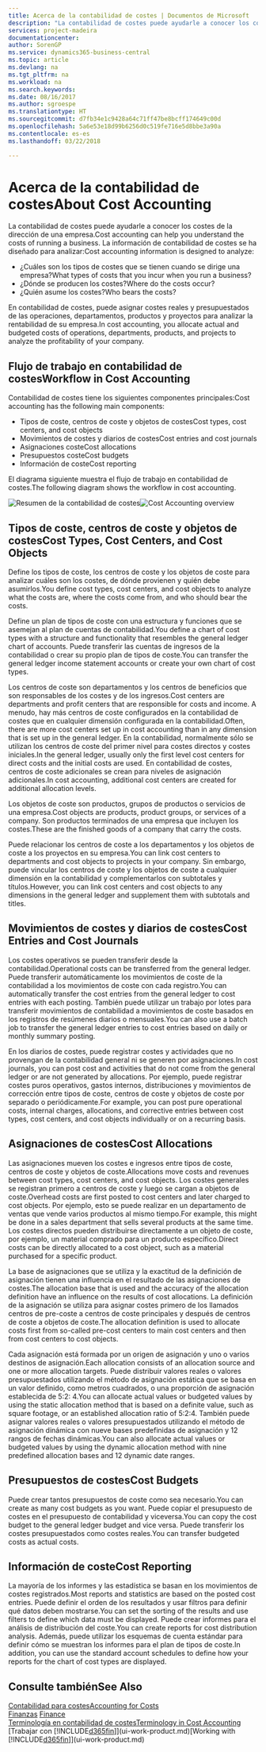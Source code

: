 ```yaml
---
title: Acerca de la contabilidad de costes | Documentos de Microsoft
description: "La contabilidad de costes puede ayudarle a conocer los costes de la dirección de una empresa."
services: project-madeira
documentationcenter: 
author: SorenGP
ms.service: dynamics365-business-central
ms.topic: article
ms.devlang: na
ms.tgt_pltfrm: na
ms.workload: na
ms.search.keywords: 
ms.date: 08/16/2017
ms.author: sgroespe
ms.translationtype: HT
ms.sourcegitcommit: d7fb34e1c9428a64c71ff47be8bcff174649c00d
ms.openlocfilehash: 5a6e53e18d99b6256d0c519fe716e5d8bbe3a90a
ms.contentlocale: es-es
ms.lasthandoff: 03/22/2018

---
```

# <a name="about-cost-accounting"></a><span data-ttu-id="35a6d-103">Acerca de la contabilidad de costes</span><span class="sxs-lookup"><span data-stu-id="35a6d-103">About Cost Accounting</span></span>
<span data-ttu-id="35a6d-104">La contabilidad de costes puede ayudarle a conocer los costes de la dirección de una empresa.</span><span class="sxs-lookup"><span data-stu-id="35a6d-104">Cost accounting can help you understand the costs of running a business.</span></span> <span data-ttu-id="35a6d-105">La información de contabilidad de costes se ha diseñado para analizar:</span><span class="sxs-lookup"><span data-stu-id="35a6d-105">Cost accounting information is designed to analyze:</span></span>  

-   <span data-ttu-id="35a6d-106">¿Cuáles son los tipos de costes que se tienen cuando se dirige una empresa?</span><span class="sxs-lookup"><span data-stu-id="35a6d-106">What types of costs that you incur when you run a business?</span></span>  
-   <span data-ttu-id="35a6d-107">¿Dónde se producen los costes?</span><span class="sxs-lookup"><span data-stu-id="35a6d-107">Where do the costs occur?</span></span>  
-   <span data-ttu-id="35a6d-108">¿Quién asume los costes?</span><span class="sxs-lookup"><span data-stu-id="35a6d-108">Who bears the costs?</span></span>  

<span data-ttu-id="35a6d-109">En contabilidad de costes, puede asignar costes reales y presupuestados de las operaciones, departamentos, productos y proyectos para analizar la rentabilidad de su empresa.</span><span class="sxs-lookup"><span data-stu-id="35a6d-109">In cost accounting, you allocate actual and budgeted costs of operations, departments, products, and projects to analyze the profitability of your company.</span></span>  

## <a name="workflow-in-cost-accounting"></a><span data-ttu-id="35a6d-110">Flujo de trabajo en contabilidad de costes</span><span class="sxs-lookup"><span data-stu-id="35a6d-110">Workflow in Cost Accounting</span></span>  
<span data-ttu-id="35a6d-111">Contabilidad de costes tiene los siguientes componentes principales:</span><span class="sxs-lookup"><span data-stu-id="35a6d-111">Cost accounting has the following main components:</span></span>  

-   <span data-ttu-id="35a6d-112">Tipos de coste, centros de coste y objetos de costes</span><span class="sxs-lookup"><span data-stu-id="35a6d-112">Cost types, cost centers, and cost objects</span></span>  
-   <span data-ttu-id="35a6d-113">Movimientos de costes y diarios de costes</span><span class="sxs-lookup"><span data-stu-id="35a6d-113">Cost entries and cost journals</span></span>  
-   <span data-ttu-id="35a6d-114">Asignaciones coste</span><span class="sxs-lookup"><span data-stu-id="35a6d-114">Cost allocations</span></span>  
-   <span data-ttu-id="35a6d-115">Presupuestos coste</span><span class="sxs-lookup"><span data-stu-id="35a6d-115">Cost budgets</span></span>
-   <span data-ttu-id="35a6d-116">Información de coste</span><span class="sxs-lookup"><span data-stu-id="35a6d-116">Cost reporting</span></span>  

<span data-ttu-id="35a6d-117">El diagrama siguiente muestra el flujo de trabajo en contabilidad de costes.</span><span class="sxs-lookup"><span data-stu-id="35a6d-117">The following diagram shows the workflow in cost accounting.</span></span>  

<span data-ttu-id="35a6d-118">![Resumen de la contabilidad de costes](media/costaccountingoverview.png "ResumenContabilidadCostes")</span><span class="sxs-lookup"><span data-stu-id="35a6d-118">![Cost Accounting overview](media/costaccountingoverview.png "CostAccountingOverview")</span></span>  

## <a name="cost-types-cost-centers-and-cost-objects"></a><span data-ttu-id="35a6d-119">Tipos de coste, centros de coste y objetos de costes</span><span class="sxs-lookup"><span data-stu-id="35a6d-119">Cost Types, Cost Centers, and Cost Objects</span></span>  
<span data-ttu-id="35a6d-120">Define los tipos de coste, los centros de coste y los objetos de coste para analizar cuáles son los costes, de dónde provienen y quién debe asumirlos.</span><span class="sxs-lookup"><span data-stu-id="35a6d-120">You define cost types, cost centers, and cost objects to analyze what the costs are, where the costs come from, and who should bear the costs.</span></span>  

<span data-ttu-id="35a6d-121">Define un plan de tipos de coste con una estructura y funciones que se asemejan al plan de cuentas de contabilidad.</span><span class="sxs-lookup"><span data-stu-id="35a6d-121">You define a chart of cost types with a structure and functionality that resembles the general ledger chart of accounts.</span></span> <span data-ttu-id="35a6d-122">Puede transferir las cuentas de ingresos de la contabilidad o crear su propio plan de tipos de coste.</span><span class="sxs-lookup"><span data-stu-id="35a6d-122">You can transfer the general ledger income statement accounts or create your own chart of cost types.</span></span>  

<span data-ttu-id="35a6d-123">Los centros de coste son departamentos y los centros de beneficios que son responsables de los costes y de los ingresos.</span><span class="sxs-lookup"><span data-stu-id="35a6d-123">Cost centers are departments and profit centers that are responsible for costs and income.</span></span> <span data-ttu-id="35a6d-124">A menudo, hay más centros de coste configurados en la contabilidad de costes que en cualquier dimensión configurada en la contabilidad.</span><span class="sxs-lookup"><span data-stu-id="35a6d-124">Often, there are more cost centers set up in cost accounting than in any dimension that is set up in the general ledger.</span></span> <span data-ttu-id="35a6d-125">En la contabilidad, normalmente sólo se utilizan los centros de coste del primer nivel para costes directos y costes iniciales.</span><span class="sxs-lookup"><span data-stu-id="35a6d-125">In the general ledger, usually only the first level cost centers for direct costs and the initial costs are used.</span></span> <span data-ttu-id="35a6d-126">En contabilidad de costes, centros de coste adicionales se crean para niveles de asignación adicionales.</span><span class="sxs-lookup"><span data-stu-id="35a6d-126">In cost accounting, additional cost centers are created for additional allocation levels.</span></span>  

<span data-ttu-id="35a6d-127">Los objetos de coste son productos, grupos de productos o servicios de una empresa.</span><span class="sxs-lookup"><span data-stu-id="35a6d-127">Cost objects are products, product groups, or services of a company.</span></span> <span data-ttu-id="35a6d-128">Son productos terminados de una empresa que incluyen los costes.</span><span class="sxs-lookup"><span data-stu-id="35a6d-128">These are the finished goods of a company that carry the costs.</span></span>  

<span data-ttu-id="35a6d-129">Puede relacionar los centros de coste a los departamentos y los objetos de coste a los proyectos en su empresa.</span><span class="sxs-lookup"><span data-stu-id="35a6d-129">You can link cost centers to departments and cost objects to projects in your company.</span></span> <span data-ttu-id="35a6d-130">Sin embargo, puede vincular los centros de coste y los objetos de coste a cualquier dimensión en la contabilidad y complementarlos con subtotales y títulos.</span><span class="sxs-lookup"><span data-stu-id="35a6d-130">However, you can link cost centers and cost objects to any dimensions in the general ledger and supplement them with subtotals and titles.</span></span>  

## <a name="cost-entries-and-cost-journals"></a><span data-ttu-id="35a6d-131">Movimientos de costes y diarios de costes</span><span class="sxs-lookup"><span data-stu-id="35a6d-131">Cost Entries and Cost Journals</span></span>  
<span data-ttu-id="35a6d-132">Los costes operativos se pueden transferir desde la contabilidad.</span><span class="sxs-lookup"><span data-stu-id="35a6d-132">Operational costs can be transferred from the general ledger.</span></span> <span data-ttu-id="35a6d-133">Puede transferir automáticamente los movimientos de coste de la contabilidad a los movimientos de coste con cada registro.</span><span class="sxs-lookup"><span data-stu-id="35a6d-133">You can automatically transfer the cost entries from the general ledger to cost entries with each posting.</span></span> <span data-ttu-id="35a6d-134">También puede utilizar un trabajo por lotes para transferir movimientos de contabilidad a movimientos de coste basados en los registros de resúmenes diarios o mensuales.</span><span class="sxs-lookup"><span data-stu-id="35a6d-134">You can also use a batch job to transfer the general ledger entries to cost entries based on daily or monthly summary posting.</span></span>  

<span data-ttu-id="35a6d-135">En los diarios de costes, puede registrar costes y actividades que no provengan de la contabilidad general ni se generen por asignaciones.</span><span class="sxs-lookup"><span data-stu-id="35a6d-135">In cost journals, you can post cost and activities that do not come from the general ledger or are not generated by allocations.</span></span> <span data-ttu-id="35a6d-136">Por ejemplo, puede registrar costes puros operativos, gastos internos, distribuciones y movimientos de corrección entre tipos de coste, centros de coste y objetos de coste por separado o periódicamente.</span><span class="sxs-lookup"><span data-stu-id="35a6d-136">For example, you can post pure operational costs, internal charges, allocations, and corrective entries between cost types, cost centers, and cost objects individually or on a recurring basis.</span></span>  

## <a name="cost-allocations"></a><span data-ttu-id="35a6d-137">Asignaciones de costes</span><span class="sxs-lookup"><span data-stu-id="35a6d-137">Cost Allocations</span></span>  
<span data-ttu-id="35a6d-138">Las asignaciones mueven los costes e ingresos entre tipos de coste, centros de coste y objetos de coste.</span><span class="sxs-lookup"><span data-stu-id="35a6d-138">Allocations move costs and revenues between cost types, cost centers, and cost objects.</span></span> <span data-ttu-id="35a6d-139">Los costes generales se registran primero a centros de coste y luego se cargan a objetos de coste.</span><span class="sxs-lookup"><span data-stu-id="35a6d-139">Overhead costs are first posted to cost centers and later charged to cost objects.</span></span> <span data-ttu-id="35a6d-140">Por ejemplo, esto se puede realizar en un departamento de ventas que vende varios productos al mismo tiempo.</span><span class="sxs-lookup"><span data-stu-id="35a6d-140">For example, this might be done in a sales department that sells several products at the same time.</span></span> <span data-ttu-id="35a6d-141">Los costes directos pueden distribuirse directamente a un objeto de coste, por ejemplo, un material comprado para un producto específico.</span><span class="sxs-lookup"><span data-stu-id="35a6d-141">Direct costs can be directly allocated to a cost object, such as a material purchased for a specific product.</span></span>  

<span data-ttu-id="35a6d-142">La base de asignaciones que se utiliza y la exactitud de la definición de asignación tienen una influencia en el resultado de las asignaciones de costes.</span><span class="sxs-lookup"><span data-stu-id="35a6d-142">The allocation base that is used and the accuracy of the allocation definition have an influence on the results of cost allocations.</span></span> <span data-ttu-id="35a6d-143">La definición de la asignación se utiliza para asignar costes primero de los llamados centros de pre-coste a centros de coste principales y después de centros de coste a objetos de coste.</span><span class="sxs-lookup"><span data-stu-id="35a6d-143">The allocation definition is used to allocate costs first from so-called pre-cost centers to main cost centers and then from cost centers to cost objects.</span></span>  

<span data-ttu-id="35a6d-144">Cada asignación está formada por un origen de asignación y uno o varios destinos de asignación.</span><span class="sxs-lookup"><span data-stu-id="35a6d-144">Each allocation consists of an allocation source and one or more allocation targets.</span></span> <span data-ttu-id="35a6d-145">Puede distribuir valores reales o valores presupuestados utilizando el método de asignación estática que se basa en un valor definido, como metros cuadrados, o una proporción de asignación establecida de 5:2: 4.</span><span class="sxs-lookup"><span data-stu-id="35a6d-145">You can allocate actual values or budgeted values by using the static allocation method that is based on a definite value, such as square footage, or an established allocation ratio of 5:2:4.</span></span> <span data-ttu-id="35a6d-146">También puede asignar valores reales o valores presupuestados utilizando el método de asignación dinámica con nueve bases predefinidas de asignación y 12 rangos de fechas dinámicas.</span><span class="sxs-lookup"><span data-stu-id="35a6d-146">You can also allocate actual values or budgeted values by using the dynamic allocation method with nine predefined allocation bases and 12 dynamic date ranges.</span></span>  

## <a name="cost-budgets"></a><span data-ttu-id="35a6d-147">Presupuestos de costes</span><span class="sxs-lookup"><span data-stu-id="35a6d-147">Cost Budgets</span></span>  
<span data-ttu-id="35a6d-148">Puede crear tantos presupuestos de coste como sea necesario.</span><span class="sxs-lookup"><span data-stu-id="35a6d-148">You can create as many cost budgets as you want.</span></span> <span data-ttu-id="35a6d-149">Puede copiar el presupuesto de costes en el presupuesto de contabilidad y viceversa.</span><span class="sxs-lookup"><span data-stu-id="35a6d-149">You can copy the cost budget to the general ledger budget and vice versa.</span></span> <span data-ttu-id="35a6d-150">Puede transferir los costes presupuestados como costes reales.</span><span class="sxs-lookup"><span data-stu-id="35a6d-150">You can transfer budgeted costs as actual costs.</span></span>  

## <a name="cost-reporting"></a><span data-ttu-id="35a6d-151">Información de coste</span><span class="sxs-lookup"><span data-stu-id="35a6d-151">Cost Reporting</span></span>  
<span data-ttu-id="35a6d-152">La mayoría de los informes y las estadística se basan en los movimientos de costes registrados.</span><span class="sxs-lookup"><span data-stu-id="35a6d-152">Most reports and statistics are based on the posted cost entries.</span></span> <span data-ttu-id="35a6d-153">Puede definir el orden de los resultados y usar filtros para definir qué datos deben mostrarse.</span><span class="sxs-lookup"><span data-stu-id="35a6d-153">You can set the sorting of the results and use filters to define which data must be displayed.</span></span> <span data-ttu-id="35a6d-154">Puede crear informes para el análisis de distribución del coste.</span><span class="sxs-lookup"><span data-stu-id="35a6d-154">You can create reports for cost distribution analysis.</span></span> <span data-ttu-id="35a6d-155">Además, puede utilizar los esquemas de cuenta estándar para definir cómo se muestran los informes para el plan de tipos de coste.</span><span class="sxs-lookup"><span data-stu-id="35a6d-155">In addition, you can use the standard account schedules to define how your reports for the chart of cost types are displayed.</span></span>  

## <a name="see-also"></a><span data-ttu-id="35a6d-156">Consulte también</span><span class="sxs-lookup"><span data-stu-id="35a6d-156">See Also</span></span>  
 [<span data-ttu-id="35a6d-157">Contabilidad para costes</span><span class="sxs-lookup"><span data-stu-id="35a6d-157">Accounting for Costs</span></span>](finance-manage-cost-accounting.md)  
 <span data-ttu-id="35a6d-158">[Finanzas](finance.md) </span><span class="sxs-lookup"><span data-stu-id="35a6d-158">[Finance](finance.md) </span></span>  
 [<span data-ttu-id="35a6d-159">Terminología en contabilidad de costes</span><span class="sxs-lookup"><span data-stu-id="35a6d-159">Terminology in Cost Accounting</span></span>](finance-terminology-in-cost-accounting.md)  
 <span data-ttu-id="35a6d-160">[Trabajar con [!INCLUDE[d365fin](includes/d365fin_md.md)]](ui-work-product.md)</span><span class="sxs-lookup"><span data-stu-id="35a6d-160">[Working with [!INCLUDE[d365fin](includes/d365fin_md.md)]](ui-work-product.md)</span></span>

